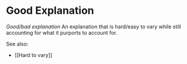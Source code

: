 # Good Explanation

_Good/bad explanation_ An explanation that is hard/easy to vary while still 
accounting for what it purports to account for.

See also:

- [[Hard to vary]]